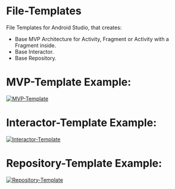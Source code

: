 # File-Templates
File Templates for Android Studio, that creates: 
- Base MVP Architecture for Activity, Fragment or Activity with a Fragment inside.
- Base Interactor.
- Base Repository.


# MVP-Template Example:
<a href="https://media.giphy.com/media/3j0QolT31eXjOUNh6N/giphy.gif"><img src="https://media.giphy.com/media/3j0QolT31eXjOUNh6N/giphy.gif" title="MVP-Template"/></a>

# Interactor-Template Example:
<a href="https://media.giphy.com/media/2ysTlvmPwvVav98QGc/giphy.gif"><img src="https://media.giphy.com/media/2ysTlvmPwvVav98QGc/giphy.gif" title="Interactor-Template"/></a>

# Repository-Template Example:
<a href="https://media.giphy.com/media/7vABf6LMijG5pn5gTs/giphy.gif"><img src="https://media.giphy.com/media/7vABf6LMijG5pn5gTs/giphy.gif" title="Repository-Template"/></a>
